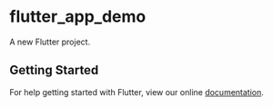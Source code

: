 # flutter_app_demo

A new Flutter project.

## Getting Started

For help getting started with Flutter, view our online
[documentation](https://flutter.io/).
